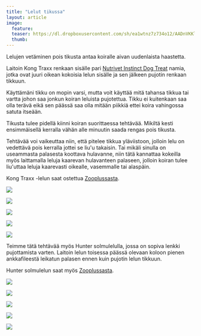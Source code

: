 ```yaml
---
title: "Lelut tikussa"
layout: article
image:
  feature:
  teaser: https://dl.dropboxusercontent.com/sh/ea1wtnz7z734o12/AADnVKKl75JMbBGxHXL_0hGGa/aktivointi/lelut-tikussa/DS07913_-245px.jpg
  thumb:
---
```


Lelujen vetäminen pois tikusta antaa koiralle aivan uudenlaista haastetta.

Laitoin Kong Traxx renkaan sisälle pari [Nutrivet Instinct Dog Treat](http://clk.tradedoubler.com/click?p(210840)a(2526211)g(19927404)url(http://www.zooplus.fi/shop/koirat/luut/nutrivet)) namia, jotka ovat juuri oikean kokoisia lelun sisälle ja sen jälkeen pujotin renkaan tikkuun.

Käyttämäni tikku on mopin varsi, mutta voit käyttää mitä tahansa tikkua tai vartta johon saa jonkun koiran leluista pujotettua. Tikku ei kuitenkaan saa olla terävä eikä sen päässä saa olla mitään piikkiä ettei koira vahingossa satuta itseään.

Tikusta tulee pidellä kiinni koiran suorittaessa tehtävää. Mikiltä kesti ensimmäisellä kerralla vähän alle minuutin saada rengas pois tikusta.

Tehtävää voi vaikeuttaa niin, että pitelee tikkua yläviistoon, jolloin lelu on vedettävä pois kerralla jottei se liu'u takaisin. Tai mikäli sinulla on useammasta palasesta koottava hulavanne, niin tätä kannattaa kokeilla myös laittamalla leluja kaarevan hulavanteen palaseen, jolloin koiran tulee liu'uttaa leluja kaarevasti oikealle, vasemmalle tai alaspäin.

Kong Traxx -lelun saat ostettua [Zooplussasta](http://clk.tradedoubler.com/click?p(210840)a(2526211)g(19927404)url(http://www.zooplus.fi/shop/koirat/lelut/aktivointilelut/aktivointi/326683)).

[![](https://dl.dropboxusercontent.com/sh/ea1wtnz7z734o12/AABtm-P8ZAQaEyxk5EAaIrsIa/aktivointi/lelut-tikussa/DS07912-800px.jpg)](https://dl.dropboxusercontent.com/sh/ea1wtnz7z734o12/AAD8Ta6o9PieqTyidFXaozdfa/aktivointi/lelut-tikussa/DS07912.jpg)

[![](https://dl.dropboxusercontent.com/sh/ea1wtnz7z734o12/AADKJKsDBn_QIru8kDvuUbO5a/aktivointi/lelut-tikussa/DS07913-800px.jpg)](https://dl.dropboxusercontent.com/sh/ea1wtnz7z734o12/AADcnttXEqgxZLEfYXVkCUCaa/aktivointi/lelut-tikussa/DS07913.jpg)

[![](https://dl.dropboxusercontent.com/sh/ea1wtnz7z734o12/AAAqMpbeGOinlqQHNtc152zWa/aktivointi/lelut-tikussa/DS07996-800px.jpg)](https://dl.dropboxusercontent.com/sh/ea1wtnz7z734o12/AADqAcZ5ibCysRcOrPMn_zT0a/aktivointi/lelut-tikussa/DS07996.jpg)

[![](https://dl.dropboxusercontent.com/sh/ea1wtnz7z734o12/AAAlLWHJHyT-95wLuNKZXPGia/aktivointi/lelut-tikussa/DS08013-800px.jpg)](https://dl.dropboxusercontent.com/sh/ea1wtnz7z734o12/AABAF-TU_RKswp5EjZ9G74u5a/aktivointi/lelut-tikussa/DS08013.jpg)

[![](https://dl.dropboxusercontent.com/sh/ea1wtnz7z734o12/AAAZqbL-3SOoFrpXrtDQC7Wca/aktivointi/lelut-tikussa/DS08019-800px.jpg)](https://dl.dropboxusercontent.com/sh/ea1wtnz7z734o12/AADHgrg8EU-vpver1aIUl7iWa/aktivointi/lelut-tikussa/DS08019.jpg)

Teimme tätä tehtävää myös Hunter solmulelulla, jossa on sopiva lenkki pujottamista varten. Laitoin lelun toisessa päässä olevaan koloon pienen ankkafileestä leikatun palasen ennen kuin pujotin lelun tikkuun.

Hunter solmulelun saat myös [Zooplussasta](http://clk.tradedoubler.com/click?p(210840)a(2526211)g(19927404)url(http://www.zooplus.fi/shop/koirat/lelut/herkkulelut/hammashoitolelut/438146)).

[![](https://dl.dropboxusercontent.com/sh/ea1wtnz7z734o12/AAD-7EAYBRy6zyp45kdaZh2ya/aktivointi/lelut-tikussa/DS08025-800px.jpg)](https://dl.dropboxusercontent.com/sh/ea1wtnz7z734o12/AAAtbvHoVX5wlCMtor0Bulr0a/aktivointi/lelut-tikussa/DS08025.jpg)

[![](https://dl.dropboxusercontent.com/sh/ea1wtnz7z734o12/AACu2n0YIo7zhjizsgk97-e7a/aktivointi/lelut-tikussa/DS08028-800px.jpg)](https://dl.dropboxusercontent.com/sh/ea1wtnz7z734o12/AACTgFBKDIq7ZcnwzI4JM2bLa/aktivointi/lelut-tikussa/DS08028.jpg)

[![](https://dl.dropboxusercontent.com/sh/ea1wtnz7z734o12/AADrVWUqmEdzndtBQUW9-LQma/aktivointi/lelut-tikussa/DS08031-800px.jpg)](https://dl.dropboxusercontent.com/sh/ea1wtnz7z734o12/AACwXNZqSdIYWG4A5fvTILtaa/aktivointi/lelut-tikussa/DS08031.jpg)

[![](https://dl.dropboxusercontent.com/sh/ea1wtnz7z734o12/AAABJrfoq4A1mNGP2-EyvpEGa/aktivointi/lelut-tikussa/DS08050-800px.jpg)](https://dl.dropboxusercontent.com/sh/ea1wtnz7z734o12/AADTdhE9DmmyJkHqKUMA3j6ca/aktivointi/lelut-tikussa/DS08050.jpg)

[![](https://dl.dropboxusercontent.com/sh/ea1wtnz7z734o12/AABO4k-Y2cBQEFGMKIuolNX9a/aktivointi/lelut-tikussa/DS08022-800px.jpg)](https://dl.dropboxusercontent.com/sh/ea1wtnz7z734o12/AAD2tUXvkSjuxVKVlvK_nXvTa/aktivointi/lelut-tikussa/DS08022.jpg)
